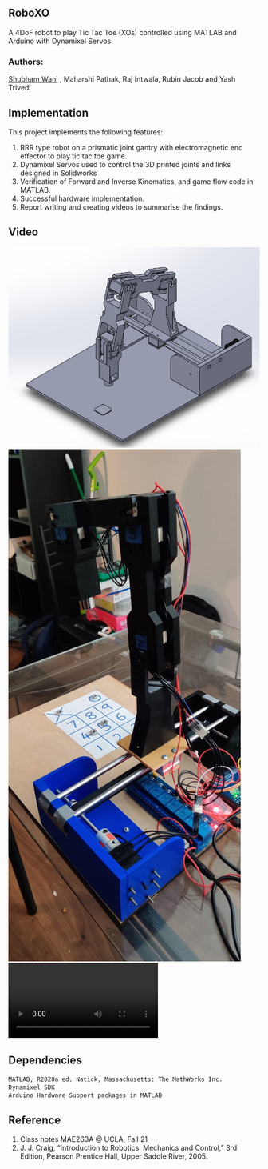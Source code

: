 ## RoboXO
A 4DoF robot to play Tic Tac Toe (XOs) controlled using MATLAB and Arduino with Dynamixel Servos

### Authors:
[Shubham Wani](https://www.linkedin.com/in/shubhamwani/) , Maharshi Pathak, Raj Intwala, Rubin Jacob and Yash Trivedi

## Implementation
This project implements the following features:
1. RRR type robot on a prismatic joint gantry with electromagnetic end effector to play tic tac toe game
2. Dynamixel Servos used to control the 3D printed joints and links designed in Solidworks
3. Verification of Forward and Inverse Kinematics, and game flow code in MATLAB.
4. Successful hardware implementation.
5. Report writing and creating videos to summarise the findings.

## Video
![CAD Model](https://github.com/shubhamwani376/RoboXO/blob/main/CAD%20Model.jpg)
![Hardware](https://github.com/shubhamwani376/RoboXO/blob/main/Demonstration/IMG-20211209-WA0003.jpg)
![Video](https://github.com/shubhamwani376/RoboXO/blob/main/Demonstration/Demo.mp4)
## Dependencies
```
MATLAB, R2020a ed. Natick, Massachusetts: The MathWorks Inc.
Dynamixel SDK
Arduino Hardware Support packages in MATLAB
```
## Reference
1. Class notes MAE263A @ UCLA, Fall 21
2. J. J. Craig, “Introduction to Robotics: Mechanics and Control,” 3rd Edition, Pearson Prentice Hall, Upper Saddle River, 2005.